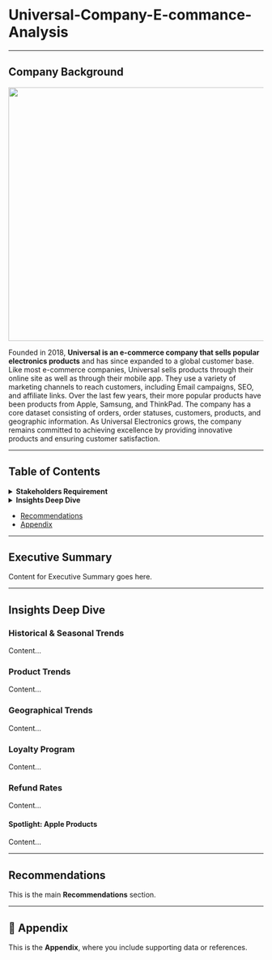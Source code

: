 # Universal-Company-E-commance-Analysis
----
## Company Background
<p align="center" width="100%">
<img src="https://cdn.freebiesupply.com/logos/large/2x/universal-electronics-logo-png-transparent.png" width="800" height="500" />
</p>

Founded in 2018, **Universal is an e-commerce company that sells popular electronics products** and has since expanded to a global customer base. 
Like most e-commerce companies, Universal sells products through their online site as well as through their mobile app. 
They use a variety of marketing channels to reach customers, including Email campaigns, SEO, and affiliate links. 
Over the last few years, their more popular products have been products from Apple, Samsung, and ThinkPad. The company has a core dataset consisting of orders, order statuses, customers, products, and geographic information. As Universal Electronics grows, the company remains committed to achieving excellence by providing innovative products and ensuring customer satisfaction.

---
## Table of Contents

<details>
  <summary><strong>Stakeholders Requirement</strong></summary>
  
  - 1. What were the overall sales trends from 2019 to 2022?
  - 2. What were the company's yearly and monthly growth rates?
  - 3. How has the new loyalty program performed? Should we keep using it?
  - 4. What was the company's refund rate and average order value (AOV)?

       Notes:

        - Focus on Revenue, AOV, and order counts
        - Look at trends over Yearly and Monthly periods
        - For Refunds and AOV specifically compare across Apple products

</details>

<details>
  <summary><strong>Insights Deep Dive</strong></summary>

  - [Historical & Seasonal Trends](#historical--seasonal-trends)  
  - [Product Trends](#product-trends)  
  - [Geographical Trends](#geographical-trends)  
  - [Loyalty Program](#loyalty-program)  
  - [Refund Rates](#refund-rates)  
  - [Spotlight: Apple Products](#spotlight-apple-products)

</details>

  - [Recommendations](#recommendations)
  - [Appendix](#appendix)

</details>

---

## Executive Summary

Content for Executive Summary goes here.

---

## Insights Deep Dive

### Historical & Seasonal Trends

Content...

### Product Trends

Content...

### Geographical Trends

Content...

### Loyalty Program

Content...

### Refund Rates

Content...

#### Spotlight: Apple Products

Content...

---

## Recommendations

This is the main **Recommendations** section.

---

## 📎 Appendix

This is the **Appendix**, where you include supporting data or references.
